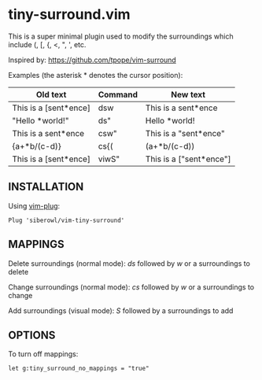# tiny-surround.vim

This is a super minimal plugin used to modify the surroundings which include (, \[, {, <, ", ', etc.

Inspired by: https://github.com/tpope/vim-surround

Examples (the asterisk * denotes the cursor position):

| Old text | Command | New text |
| --- | --- | --- |
|  This is a \[sent\*ence] | dsw | This is a sent\*ence |
|  "Hello \*world!"       | ds" | Hello \*world! |
|  This is a sent\*ence | csw" | This is a "sent\*ence" |
|  {a+\*b/(c-d)}          | cs{( | (a+\*b/(c-d)) |
|  This is a \[sent\*ence] | viwS" | This is a \["sent\*ence"] |

## INSTALLATION

Using [vim-plug](https://github.com/junegunn/vim-plug):
```
Plug 'siberowl/vim-tiny-surround'
```

## MAPPINGS

Delete surroundings (normal mode): *ds* followed by *w* or a surroundings to delete

Change surroundings (normal mode): *cs* followed by *w* or a surroundings to change

Add surroundings (visual mode): *S* followed by a surroundings to add

## OPTIONS

To turn off mappings:
```
let g:tiny_surround_no_mappings = "true"
```

